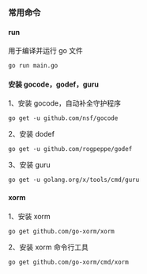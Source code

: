 ### 常用命令
#### run
用于编译并运行 go 文件
```angularjs
go run main.go 
```

#### 安装 gocode，godef，guru
1、安装 gocode，自动补全守护程序
```angularjs
go get -u github.com/nsf/gocode
```

2、安装 dodef
```angularjs
go get -u github.com/rogpeppe/godef
```

3、安装 guru
```angularjs
go get -u golang.org/x/tools/cmd/guru
```

#### xorm
1、安装 xorm
```angularjs
go get github.com/go-xorm/xorm
```

2、安装 xorm 命令行工具
```angularjs
go get github.com/go-xorm/cmd/xorm
```
